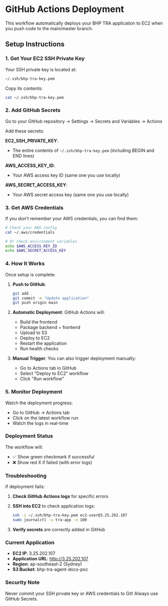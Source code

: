 # GitHub Actions Deployment

This workflow automatically deploys your BHP TRA application to EC2 when you push code to the main/master branch.

## Setup Instructions

### 1. Get Your EC2 SSH Private Key

Your SSH private key is located at:
```bash
~/.ssh/bhp-tra-key.pem
```

Copy its contents:
```bash
cat ~/.ssh/bhp-tra-key.pem
```

### 2. Add GitHub Secrets

Go to your GitHub repository → Settings → Secrets and Variables → Actions

Add these secrets:

**EC2_SSH_PRIVATE_KEY**:
- The entire contents of `~/.ssh/bhp-tra-key.pem` (including BEGIN and END lines)

**AWS_ACCESS_KEY_ID**:
- Your AWS access key ID (same one you use locally)

**AWS_SECRET_ACCESS_KEY**:
- Your AWS secret access key (same one you use locally)

### 3. Get AWS Credentials

If you don't remember your AWS credentials, you can find them:

```bash
# Check your AWS config
cat ~/.aws/credentials

# Or check environment variables
echo $AWS_ACCESS_KEY_ID
echo $AWS_SECRET_ACCESS_KEY
```

### 4. How It Works

Once setup is complete:

1. **Push to GitHub**:
   ```bash
   git add .
   git commit -m "Update application"
   git push origin main
   ```

2. **Automatic Deployment**: GitHub Actions will:
   - Build the frontend
   - Package backend + frontend
   - Upload to S3
   - Deploy to EC2
   - Restart the application
   - Run health checks

3. **Manual Trigger**: You can also trigger deployment manually:
   - Go to Actions tab in GitHub
   - Select "Deploy to EC2" workflow
   - Click "Run workflow"

### 5. Monitor Deployment

Watch the deployment progress:
- Go to GitHub → Actions tab
- Click on the latest workflow run
- Watch the logs in real-time

### Deployment Status

The workflow will:
- ✅ Show green checkmark if successful
- ❌ Show red X if failed (with error logs)

### Troubleshooting

If deployment fails:

1. **Check GitHub Actions logs** for specific errors
2. **SSH into EC2** to check application logs:
   ```bash
   ssh -i ~/.ssh/bhp-tra-key.pem ec2-user@3.25.202.107
   sudo journalctl -u tra-app -n 100
   ```

3. **Verify secrets** are correctly added in GitHub

### Current Application

- **EC2 IP**: 3.25.202.107
- **Application URL**: http://3.25.202.107
- **Region**: ap-southeast-2 (Sydney)
- **S3 Bucket**: bhp-tra-agent-docs-poc

### Security Note

Never commit your SSH private key or AWS credentials to Git! Always use GitHub Secrets.

